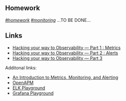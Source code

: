 ## Homework
*[#homework]() [#monitoring]()*
...TO BE DONE...

## Links
- [Hacking your way to Observability — Part 1 : Metrics](https://jonbc.medium.com/hacking-your-way-to-observability-part-1-cf4cd42fb4dc)
- [Hacking your way to Observability — Part 2 : Alerts](https://jonbc.medium.com/hacking-your-way-to-observability-part-2-c38baaee6b92)
- [Hacking your way to Observability — Part 3](https://jonbc.medium.com/hacking-your-way-to-observability-part-3-56e6ddff1315)

Additonal links: 
- [An Introduction to Metrics, Monitoring, and Alerting](https://www.digitalocean.com/community/tutorials/an-introduction-to-metrics-monitoring-and-alerting)
- [OpenAPM](https://openapm.io/landscape)
- [ELK Playground](https://demo.elastic.co)
- [Grafana Playground](https://play.grafana.org)
